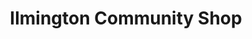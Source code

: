 ---
title: "Ilmington Community Shop"
url: /ilmington/ilmington-community-shop/
shop: convenience
---